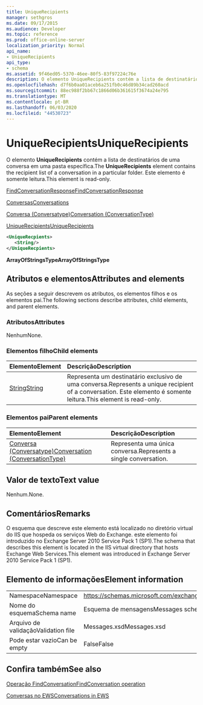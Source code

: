 ```yaml
---
title: UniqueRecipients
manager: sethgros
ms.date: 09/17/2015
ms.audience: Developer
ms.topic: reference
ms.prod: office-online-server
localization_priority: Normal
api_name:
- UniqueRecipients
api_type:
- schema
ms.assetid: 9f46ed05-5370-46ee-80f5-83f97224c76e
description: O elemento UniqueRecipients contém a lista de destinatários de uma conversa em uma pasta específica. Este elemento é somente leitura.
ms.openlocfilehash: d7f6b0aa01aceb6a251fb0c46d89b34cad260acd
ms.sourcegitcommit: 88ec988f2bb67c1866d06b361615f3674a24e795
ms.translationtype: MT
ms.contentlocale: pt-BR
ms.lasthandoff: 06/03/2020
ms.locfileid: "44530723"
---
```

# <a name="uniquerecipients"></a><span data-ttu-id="fdc4a-104">UniqueRecipients</span><span class="sxs-lookup"><span data-stu-id="fdc4a-104">UniqueRecipients</span></span>

<span data-ttu-id="fdc4a-105">O elemento **UniqueRecipients** contém a lista de destinatários de uma conversa em uma pasta específica.</span><span class="sxs-lookup"><span data-stu-id="fdc4a-105">The **UniqueRecipients** element contains the recipient list of a conversation in a particular folder.</span></span> <span data-ttu-id="fdc4a-106">Este elemento é somente leitura.</span><span class="sxs-lookup"><span data-stu-id="fdc4a-106">This element is read-only.</span></span> 
  
[<span data-ttu-id="fdc4a-107">FindConversationResponse</span><span class="sxs-lookup"><span data-stu-id="fdc4a-107">FindConversationResponse</span></span>](findconversationresponse.md)
  
[<span data-ttu-id="fdc4a-108">Conversas</span><span class="sxs-lookup"><span data-stu-id="fdc4a-108">Conversations</span></span>](conversations-ex15websvcsotherref.md)
  
[<span data-ttu-id="fdc4a-109">Conversa (Conversatype)</span><span class="sxs-lookup"><span data-stu-id="fdc4a-109">Conversation (ConversationType)</span></span>](conversation-conversationtype.md)
  
[<span data-ttu-id="fdc4a-110">UniqueRecipients</span><span class="sxs-lookup"><span data-stu-id="fdc4a-110">UniqueRecipients</span></span>](uniquerecipients.md)
  
```XML
<UniqueRecpients>
   <String/>
</UniqueRecpients>
```

 <span data-ttu-id="fdc4a-111">**ArrayOfStringsType**</span><span class="sxs-lookup"><span data-stu-id="fdc4a-111">**ArrayOfStringsType**</span></span>
## <a name="attributes-and-elements"></a><span data-ttu-id="fdc4a-112">Atributos e elementos</span><span class="sxs-lookup"><span data-stu-id="fdc4a-112">Attributes and elements</span></span>

<span data-ttu-id="fdc4a-113">As seções a seguir descrevem os atributos, os elementos filhos e os elementos pai.</span><span class="sxs-lookup"><span data-stu-id="fdc4a-113">The following sections describe attributes, child elements, and parent elements.</span></span>
  
### <a name="attributes"></a><span data-ttu-id="fdc4a-114">Atributos</span><span class="sxs-lookup"><span data-stu-id="fdc4a-114">Attributes</span></span>

<span data-ttu-id="fdc4a-115">Nenhum</span><span class="sxs-lookup"><span data-stu-id="fdc4a-115">None.</span></span>
  
### <a name="child-elements"></a><span data-ttu-id="fdc4a-116">Elementos filho</span><span class="sxs-lookup"><span data-stu-id="fdc4a-116">Child elements</span></span>

|<span data-ttu-id="fdc4a-117">**Elemento**</span><span class="sxs-lookup"><span data-stu-id="fdc4a-117">**Element**</span></span>|<span data-ttu-id="fdc4a-118">**Descrição**</span><span class="sxs-lookup"><span data-stu-id="fdc4a-118">**Description**</span></span>|
|:-----|:-----|
|[<span data-ttu-id="fdc4a-119">String</span><span class="sxs-lookup"><span data-stu-id="fdc4a-119">String</span></span>](string.md) <br/> |<span data-ttu-id="fdc4a-120">Representa um destinatário exclusivo de uma conversa.</span><span class="sxs-lookup"><span data-stu-id="fdc4a-120">Represents a unique recipient of a conversation.</span></span> <span data-ttu-id="fdc4a-121">Este elemento é somente leitura.</span><span class="sxs-lookup"><span data-stu-id="fdc4a-121">This element is read-only.</span></span>  <br/> |
   
### <a name="parent-elements"></a><span data-ttu-id="fdc4a-122">Elementos pai</span><span class="sxs-lookup"><span data-stu-id="fdc4a-122">Parent elements</span></span>

|<span data-ttu-id="fdc4a-123">**Elemento**</span><span class="sxs-lookup"><span data-stu-id="fdc4a-123">**Element**</span></span>|<span data-ttu-id="fdc4a-124">**Descrição**</span><span class="sxs-lookup"><span data-stu-id="fdc4a-124">**Description**</span></span>|
|:-----|:-----|
|[<span data-ttu-id="fdc4a-125">Conversa (Conversatype)</span><span class="sxs-lookup"><span data-stu-id="fdc4a-125">Conversation (ConversationType)</span></span>](conversation-conversationtype.md) <br/> |<span data-ttu-id="fdc4a-126">Representa uma única conversa.</span><span class="sxs-lookup"><span data-stu-id="fdc4a-126">Represents a single conversation.</span></span>  <br/> |
   
## <a name="text-value"></a><span data-ttu-id="fdc4a-127">Valor de texto</span><span class="sxs-lookup"><span data-stu-id="fdc4a-127">Text value</span></span>

<span data-ttu-id="fdc4a-128">Nenhum.</span><span class="sxs-lookup"><span data-stu-id="fdc4a-128">None.</span></span>
  
## <a name="remarks"></a><span data-ttu-id="fdc4a-129">Comentários</span><span class="sxs-lookup"><span data-stu-id="fdc4a-129">Remarks</span></span>

<span data-ttu-id="fdc4a-130">O esquema que descreve este elemento está localizado no diretório virtual do IIS que hospeda os serviços Web do Exchange. este elemento foi introduzido no Exchange Server 2010 Service Pack 1 (SP1).</span><span class="sxs-lookup"><span data-stu-id="fdc4a-130">The schema that describes this element is located in the IIS virtual directory that hosts Exchange Web Services.This element was introduced in Exchange Server 2010 Service Pack 1 (SP1).</span></span>
  
## <a name="element-information"></a><span data-ttu-id="fdc4a-131">Elemento de informações</span><span class="sxs-lookup"><span data-stu-id="fdc4a-131">Element information</span></span>

|||
|:-----|:-----|
|<span data-ttu-id="fdc4a-132">Namespace</span><span class="sxs-lookup"><span data-stu-id="fdc4a-132">Namespace</span></span>  <br/> |https://schemas.microsoft.com/exchange/services/2006/messages  <br/> |
|<span data-ttu-id="fdc4a-133">Nome do esquema</span><span class="sxs-lookup"><span data-stu-id="fdc4a-133">Schema name</span></span>  <br/> |<span data-ttu-id="fdc4a-134">Esquema de mensagens</span><span class="sxs-lookup"><span data-stu-id="fdc4a-134">Messages schema</span></span>  <br/> |
|<span data-ttu-id="fdc4a-135">Arquivo de validação</span><span class="sxs-lookup"><span data-stu-id="fdc4a-135">Validation file</span></span>  <br/> |<span data-ttu-id="fdc4a-136">Messages.xsd</span><span class="sxs-lookup"><span data-stu-id="fdc4a-136">Messages.xsd</span></span>  <br/> |
|<span data-ttu-id="fdc4a-137">Pode estar vazio</span><span class="sxs-lookup"><span data-stu-id="fdc4a-137">Can be empty</span></span>  <br/> |<span data-ttu-id="fdc4a-138">False</span><span class="sxs-lookup"><span data-stu-id="fdc4a-138">False</span></span>  <br/> |
   
## <a name="see-also"></a><span data-ttu-id="fdc4a-139">Confira também</span><span class="sxs-lookup"><span data-stu-id="fdc4a-139">See also</span></span>



[<span data-ttu-id="fdc4a-140">Operação FindConversation</span><span class="sxs-lookup"><span data-stu-id="fdc4a-140">FindConversation operation</span></span>](findconversation-operation.md)


[<span data-ttu-id="fdc4a-141">Conversas no EWS</span><span class="sxs-lookup"><span data-stu-id="fdc4a-141">Conversations in EWS</span></span>](https://msdn.microsoft.com/library/91e64629-db6c-4c94-9dcb-d386232e8467%28Office.15%29.aspx)

